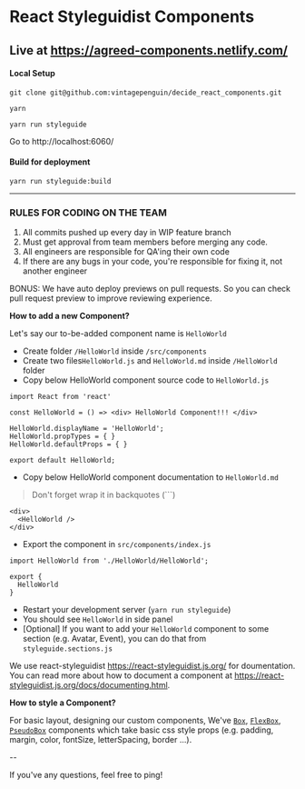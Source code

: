 # React Styleguidist Components

## Live at https://agreed-components.netlify.com/

#### Local Setup

`git clone git@github.com:vintagepenguin/decide_react_components.git`

`yarn`

`yarn run styleguide`

Go to http://localhost:6060/

#### Build for deployment

`yarn run styleguide:build`

<hr />

### **RULES FOR CODING ON THE TEAM**

1. All commits pushed up every day in WIP feature branch
2. Must get approval from team members before merging any code.
3. All engineers are responsible for QA'ing their own code
4. If there are any bugs in your code, you're responsible for fixing it, not another engineer

BONUS: We have auto deploy previews on pull requests. So you can check pull request preview to improve reviewing experience.

**How to add a new Component?**

Let's say our to-be-added component name is `HelloWorld`

- Create folder `/HelloWorld` inside `/src/components`
- Create two files`HelloWorld.js` and `HelloWorld.md` inside `/HelloWorld` folder
- Copy below HelloWorld component source code to `HelloWorld.js`

```
import React from 'react'

const HelloWorld = () => <div> HelloWorld Component!!! </div>

HelloWorld.displayName = 'HelloWorld';
HelloWorld.propTypes = { }
HelloWorld.defaultProps = { }

export default HelloWorld;
```

- Copy below HelloWorld component documentation to `HelloWorld.md`

> Don't forget wrap it in backquotes (```)

```
<div>
  <HelloWorld />
</div>
```

- Export the component in `src/components/index.js`

```
import HelloWorld from './HelloWorld/HelloWorld';

export {
  HelloWorld
}
```

- Restart your development server (`yarn run styleguide`)
- You should see `HelloWorld` in side panel
- [Optional] If you want to add your `HelloWorld` component to some section (e.g. Avatar, Event), you can do that from `styleguide.sections.js`

We use react-styleguidist https://react-styleguidist.js.org/ for doumentation. You can read more about how to document a component at https://react-styleguidist.js.org/docs/documenting.html.

**How to style a Component?**

<!-- 
Our styling is heavily based on `bootstrap` and `reactstrap` and prefer to use `reactstrap` components whenever we can to avoid re-inventing the wheel. And for that we actually copy `reactstrap` component source code to our project (See `Button.js`). So we could easily extend/modify it.

To customize bootstrap css, update bootstrap scss variabels in `scss/agreed-custom-bootstrap/_variables.scss`. It is preferrable if we customize using variabels and make bootstrap do heavey lifting for us. But if you need to override/extend bootstrap classes, make relative file e.g. `scss/agreed-custom-bootstrap/_<file-name>.scss` and import it inside `scss/argon-design-system-react.scss`
-->

For basic layout, designing our custom components, We've [`Box`](https://agreed-components.netlify.com/#/LayoutComponents/Box), [`FlexBox`](https://agreed-components.netlify.com/#/LayoutComponents/FlexBox), [`PseudoBox`](https://agreed-components.netlify.com/#/LayoutComponents/PseudoBox) components which take basic css style props (e.g. padding, margin, color, fontSize, letterSpacing, border ...).

--

If you've any questions, feel free to ping!
